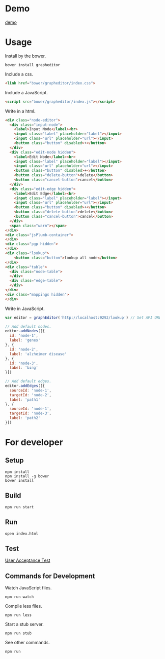 # Demo
[demo](http://lodqa.github.io/grapheditor)

# Usage

Install by the bower.

```
bower install grapheditor
```

Include a css.

```html
<link href="bower/grapheditor/index.css">
```

Include a JavaScript.

```html
<script src="bower/grapheditor/index.js"></script>
```

Write in a html.

```html
<div class="node-editor">
  <div class="input-node">
    <label>Input Node</label><br>
    <input class="label" placeholder="label"></input>
    <input class="url" placeholder="url"></input>
    <button class="button" disabled>+</button>
  </div>
  <div class="edit-node hidden">
    <label>Edit Node</label><br>
    <input class="label" placeholder="label"></input>
    <input class="url" placeholder="url"></input>
    <button class="button" disabled>+</button>
    <button class="delete-button">delete</button>
    <button class="cancel-button">cancel</button>
  </div>
  <div class="edit-edge hidden">
    <label>Edit Edge</label><br>
    <input class="label" placeholder="label"></input>
    <input class="url" placeholder="url"></input>
    <button class="button" disabled>+</button>
    <button class="delete-button">delete</button>
    <button class="cancel-button">cancel</button>
  </div>
  <span class="warn"></span>
</div>
<div class="jsPlumb-container">
</div>
<div class="pgp hidden">
</div>
<div class="lookup">
    <button class="button">lookup all node</button>
</div>
<div class="table">
  <div class="node-table">
  </div>
  <div class="edge-table">
  </div>
</div>
<div class="mappings hidden">
</div>
```

Write in JavaScript.

```js
var editor = graphEditor('http://localhost:9292/lookup') // Set API URL to lookup term of labels.

// Add default nodes.
editor.addNodes([{
  id: 'node-1',
  label: 'genes'
}, {
  id: 'node-2',
  label: 'alzheimer disease'
}, {
  id: 'node-3',
  label: 'bing'
}])

// Add default edges.
editor.addEdges([{
  sourceId: 'node-1',
  targetId: 'node-2',
  label: 'path1'
}, {
  sourceId: 'node-1',
  targetId: 'node-3',
  label: 'path2'
}])
```


# For developer
## Setup

```
npm install
npm install -g bower
bower install
```

## Build
```
npm run start
```

## Run
```
open index.html
```

## Test
[User Acceptance Test](https://github.com/lodqa/grapheditor/wiki)

## Commands for Development
Watch JavaScript files.

```
npm run watch
```

Compile less files.

```
npm run less
```

Start a stub server.

```
npm run stub
```

See other commands.

```
npm run
```
